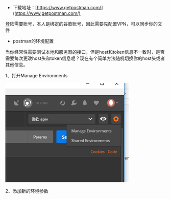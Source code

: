 * 下载地址：[https://www.getpostman.com/](https://www.getpostman.com/)

登陆需要账号，本人是绑定的谷歌账号，因此需要先配置VPN，可以同步你的文件

* postman的环境配置

当你经常性需要测试本地和服务器的接口，但是host和token信息不一致时，是否需要每次更改host头和token信息呢？现在有个简单方法随机切换你的host头或者其他信息。

1、打开Manage Environments

![](/assets/import.png)

2、添加新的环境参数



